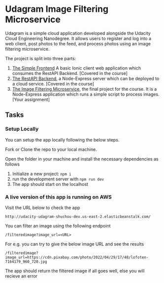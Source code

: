 # Udagram Image Filtering Microservice

Udagram is a simple cloud application developed alongside the Udacity Cloud Engineering Nanodegree. It allows users to register and log into a web client, post photos to the feed, and process photos using an image filtering microservice.

The project is split into three parts:
1. [The Simple Frontend](https://github.com/udacity/cloud-developer/tree/master/course-02/exercises/udacity-c2-frontend)
A basic Ionic client web application which consumes the RestAPI Backend. [Covered in the course]
2. [The RestAPI Backend](https://github.com/udacity/cloud-developer/tree/master/course-02/exercises/udacity-c2-restapi), a Node-Express server which can be deployed to a cloud service. [Covered in the course]
3. [The Image Filtering Microservice](https://github.com/udacity/cloud-developer/tree/master/course-02/project/image-filter-starter-code), the final project for the course. It is a Node-Express application which runs a simple script to process images. [Your assignment]

## Tasks

### Setup Locally

You can setup the app locally following the below steps.

Fork or Clone the repo to your local machine.

Open the folder in your machine and install the necessary dependencies as follows


1. Initialize a new project: `npm i`
2. run the development server with `npm run dev`
3. The app should start on the localhost

### A live version of this app is running on AWS

Visit the URL below to check the app

```
http://udacity-udagram-shuchou-dev.us-east-2.elasticbeanstalk.com/
```

You can filter an image using the following endpoint

```
/filteredimage?image_url=<URL>
```

For e.g. you can try to give the below image URL and see the results

```
/filteredimage?image_url=https://cdn.pixabay.com/photo/2022/04/29/17/48/lofoten-7164179_960_720.jpg
```

The app should return the filtered image if all goes well, else you will recieve an error







